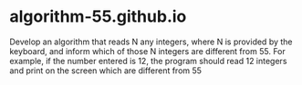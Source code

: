 # algorithm-55.github.io
Develop an algorithm that reads N any integers, where N is provided by the keyboard, and inform which of those N integers are different from 55. For example, if the number entered is 12, the program should read 12 integers and print on the screen which are different from 55
